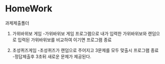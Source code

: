 # HomeWork
과제제출폴더

1. 가위바위보 게임
-가위바위보 게임 프로그램으로 내가 입력한 가위바위보와 랜덤으로 입력된 가위바위보를 비교하여 이기면 프로그램 종료

2. 초성퀴즈게임
-초성퀴즈가 랜덤으로 주어지고 3문제를 모두 맞출시 프로그램 종료
-정답제출후 3초뒤 새로운 문제가 제공된다.
